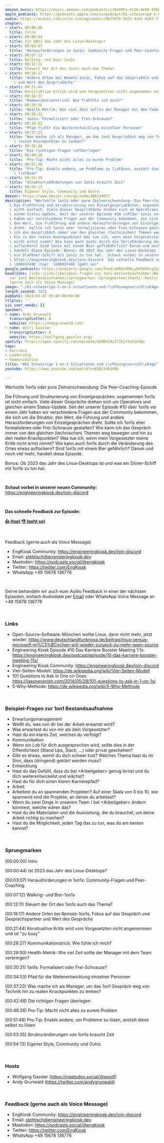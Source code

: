 ```yaml
---
amazon_music: https://music.amazon.com/podcasts/c35a09fe-4116-4e04-8f68-77d61b112e46/episodes/5a313c74-ad11-425c-ae43-c1c23270c350/engineering-kiosk-61-schwierige-1-on-1-situationen-und-l%C3%B6sungsvorschl%C3%A4ge
apple_podcasts: https://podcasts.apple.com/us/podcast/61-schwierige-1-on-1-situationen-und-l%C3%B6sungsvorschl%C3%A4ge/id1603082924?i=1000603089742&uo=4
audio: https://audio1.redcircle.com/episodes/c9b7f67b-5521-4cb1-ba03-274ba6cf6939/stream.mp3
chapter:
- start: 00:00:00
  title: Intro
- start: 00:00:44
  title: Ist 2023 das Jahr des Linux-Desktops?
- start: 00:03:07
  title: 'Herausforderungen in 1on1s: Community-Fragen und Peer-Coaching'
- start: 00:07:12
  title: Walking- und Bier-1on1s
- start: 00:12:11
  title: Steuert der Ort des 1on1s auch das Thema?
- start: 00:16:17
  title: "Andere Orten bei Remote-1on1s, Fokus auf das Gespr\xE4ch und Gespr\xE4chspartner\
    \ und Wert des Gespr\xE4chs"
- start: 00:21:44
  title: Konstruktive Kritik wird vom Vorgesetzten nicht angenommen und ist "zu busy"
- start: 00:26:27
  title: "Kommunikationstrick: Wie f\xFChle ich mich?"
- start: 00:28:50
  title: 'Health-Metrik: Wie viel Zeit sollte der Manager mit dem Team verbringen?'
- start: 00:30:31
  title: '1on1s: Formalisiert oder Frei-Schnauze?'
- start: 00:34:53
  title: "Pfad f\xFCr die Weiterentwicklung einzelner Personen"
- start: 00:37:23
  title: "Was mache ich als Manager, um das 1on1 Gespr\xE4ch weg von Technik hin zu\
    \ realen Knackpunkten zu lenken?"
- start: 00:42:48
  title: "Die richtigen Fragen \xFCberlegen"
- start: 00:49:26
  title: 'Pro-Tip: Macht nicht alles zu eurem Problem'
- start: 00:51:48
  title: "Pro-Tip: Enable andere, um Probleme zu l\xF6sen, anstatt diese selbst zu\
    \ l\xF6sen"
- start: 00:53:35
  title: "Struktur\xE4nderungen von 1on1s braucht Zeit"
- start: 00:54:13
  title: Eigener Style, Community und Outro
deezer: https://www.deezer.com/episode/486134077
description: "Wertvolle 1on1s oder pure Zeitverschwendung: Die Peer-Coaching-Episode\
  \ Die F\xFChrung und Strukturierung von Einzelgespr\xE4chen, sogenannten 1on1s ist\
  \ nicht einfach. Viele dieser Gespr\xE4che drehen sich um Operatives und gleichen\
  \ einem Status-Update. Seit der unserer Episode #10 \xFCber 1on1s vor einem Jahr\
  \ haben wir verschiedene Fragen aus der Community bekommen, die sich um die Struktur,\
  \ den Wert, die F\xFChrung und andere Herausforderungen von Einzelgespr\xE4chen\
  \ dreht. Sollte ich 1on1s eher formalisieren oder Frei-Schnauze gestalten? Wie kann\
  \ ich das Gespr\xE4ch immer von den gleichen (technischen) Themen weg bewegen und\
  \ hin zu den realen Knackpunkten? Was tue ich, wenn mein Vorgesetzter meine Kritik\
  \ nicht ernst nimmt? Wie kann auch 1on1s durch die Ver\xE4nderung des Ortes etwas\
  \ auflockern? Sind 1on1s mit einem Bier gef\xE4hrlich? Darum und noch viel mehr,\
  \ handelt diese Episode. Bonus: Ob 2023 das Jahr des Linux-Desktops ist und was\
  \ ein D\xF6ner-Schiff mit 1on1s zu tun hat.  Schaut vorbei in unserer neuen Community:\
  \ https://engineeringkiosk.dev/join-discord  Das schnelle Feedback zur Episode:\
  \ \U0001F44D (top)  \U0001F44E (geht so)"
google_podcasts: https://podcasts.google.com/feed/aHR0cHM6Ly9mZWVkcy5yZWRjaXJjbGUuY29tLzBlY2ZkZmQ3LWZkYTEtNGMzZC05NTE1LTQ3NjcyN2Y5ZGY1ZQ/episode/ZjlhZmZhOGItYTliZC00NzY0LWJjZjItYTBlMTg3ZTJlY2Vl?sa=X&ved=2ahUKEwi3nc-Kusn9AhVflGoFHaKYArsQkfYCegQIARAF
headlines: links::Links||beispiel-fragen-zur-1on1-bestandsaufnahme::Beispiel-Fragen
  zur 1on1 Bestandsaufnahme||sprungmarken::Sprungmarken||hosts::Hosts||feedback-gerne-auch-als-voice-message::Feedback
  (gerne auch als Voice Message)
image: "./61-schwierige-1-on-1-situationen-und-l\xF6sungsvorschl\xE4ge.jpg"
length_second: 3331
pubDate: 2023-03-07 05:00:00+00:00
rtlplus: ''
six_user_needs: []
speaker:
- name: Andy Grunwald
  transcriptLetter: B
  website: https://andygrunwald.com/
- name: Wolfi Gassler
  transcriptLetter: A
  website: https://wolfgang.gassler.org/
spotify: https://open.spotify.com/episode/42HDmC8v2lIbjtYw51OJDx
tags:
- Karriere
- Leadership
- Kommunikation
title: "#61 Schwierige 1-on-1 Situationen und L\xF6sungsvorschl\xE4ge"
youtube: https://www.youtube.com/watch?v=KGB1t4634Nk

---
```

<p>Wertvolle 1on1s oder pure Zeitverschwendung: Die Peer-Coaching-Episode</p><p>Die Führung und Strukturierung von Einzelgesprächen, sogenannten 1on1s ist nicht einfach. Viele dieser Gespräche drehen sich um Operatives und gleichen einem Status-Update. Seit der unserer Episode #10 über 1on1s vor einem Jahr haben wir verschiedene Fragen aus der Community bekommen, die sich um die Struktur, den Wert, die Führung und andere Herausforderungen von Einzelgesprächen dreht. Sollte ich 1on1s eher formalisieren oder Frei-Schnauze gestalten? Wie kann ich das Gespräch immer von den gleichen (technischen) Themen weg bewegen und hin zu den realen Knackpunkten? Was tue ich, wenn mein Vorgesetzter meine Kritik nicht ernst nimmt? Wie kann auch 1on1s durch die Veränderung des Ortes etwas auflockern? Sind 1on1s mit einem Bier gefährlich? Darum und noch viel mehr, handelt diese Episode.</p><p>Bonus: Ob 2023 das Jahr des Linux-Desktops ist und was ein Döner-Schiff mit 1on1s zu tun hat.</p><p><br></p><p><strong>Schaut vorbei in unserer neuen Community: </strong><a href="https://engineeringkiosk.dev/join-discord">https://engineeringkiosk.dev/join-discord</a></p><p><br></p><p><strong>Das schnelle Feedback zur Episode:</strong></p><p><a href="https://api.openpodcast.dev/feedback/61/upvote" rel="nofollow"><strong>👍 (top)</strong></a><strong>  </strong><a href="https://api.openpodcast.dev/feedback/61/downvote" rel="nofollow"><strong>👎 (geht so)</strong></a></p><p><br></p><p>Feedback (gerne auch als Voice Message)</p><ul><li>EngKiosk Community: <a href="https://engineeringkiosk.dev/join-discord">https://engineeringkiosk.dev/join-discord</a></li><li>Email: <a href="mailto:stehtisch@engineeringkiosk.dev" rel="nofollow">stehtisch@engineeringkiosk.dev</a></li><li>Mastodon: <a href="https://podcasts.social/@engkiosk" rel="nofollow">https://podcasts.social/@engkiosk</a></li><li>Twitter: <a href="https://twitter.com/EngKiosk" rel="nofollow">https://twitter.com/EngKiosk</a></li><li>WhatsApp +49 15678 136776</li></ul><p><br></p><p>Gerne behandeln wir auch euer Audio Feedback in einer der nächsten Episoden, einfach Audiodatei per <a href="https://engineeringkiosk.dev/kontakt/">Email</a> oder WhatsApp Voice Message an +49 15678 136776</p><p><br></p><h3 id="links">Links</h3><ul><li>Open-Source-Software: München wollte Linux, dann nicht mehr, jetzt wieder: <a href="https://www.deutschlandfunknova.de/beitrag/linux-versus-microsoft-m%C3%BCnchen-will-wieder-zurueck-zu-mehr-open-source" rel="nofollow">https://www.deutschlandfunknova.de/beitrag/linux-versus-microsoft-m%C3%BCnchen-will-wieder-zurueck-zu-mehr-open-source</a></li><li>Engineering Kiosk Episode #10 Das Karriere Booster Meeting 1:1s: <a href="https://engineeringkiosk.dev/podcast/episode/10-das-karriere-booster-meeting-11s/">https://engineeringkiosk.dev/podcast/episode/10-das-karriere-booster-meeting-11s/</a></li><li>Engineering Kiosk Community: <a href="https://engineeringkiosk.dev/join-discord">https://engineeringkiosk.dev/join-discord</a></li><li>Vier-Seiten-Modell: <a href="https://de.wikipedia.org/wiki/Vier-Seiten-Modell" rel="nofollow">https://de.wikipedia.org/wiki/Vier-Seiten-Modell</a></li><li>101 Questions to Ask in One on Ones: <a href="https://jasonevanish.com/2014/05/29/101-questions-to-ask-in-1-on-1s/" rel="nofollow">https://jasonevanish.com/2014/05/29/101-questions-to-ask-in-1-on-1s/</a></li><li>5-Why-Methode: <a href="https://de.wikipedia.org/wiki/5-Why-Methode" rel="nofollow">https://de.wikipedia.org/wiki/5-Why-Methode</a></li></ul><p><br></p><h3 id="beispiel-fragen-zur-1on1-bestandsaufnahme">Beispiel-Fragen zur 1on1 Bestandsaufnahme</h3><ul><li>Erwartungsmanagement</li><li>Weißt du, was von dir bei der Arbeit erwartet wird?</li><li>Was erwartest du von mir als dein Vorgesetzter?</li><li>Hast du ein klares Ziel, welches du verfolgt?</li><li>Kommunikation</li><li>Wenn ein Lob für dich ausgesprochen wird, sollte dies in der Öffentlichkeit (Stand Ups, Slack, ...) oder privat geschehen?</li><li>Gibt es etwas, womit du dich schwer tust? Welches Thema hast du im Sinn, dass (dringend) geklärt werden muss?</li><li>Entwicklung</li><li>Hast du das Gefühl, dass du bei &lt;Arbeitgeber&gt; genug lernst und du dich weiterentwickelst und wächst?</li><li>Hast du für dich einen klaren Karrierepfad?</li><li>Arbeit</li><li>Arbeitest du an spannenden Projekten? Auf einer Skala von 0 bis 10, wie spannend sind die Projekte, an denen du arbeitest?</li><li>Wenn du zwei Dinge in unserem Team / bei &lt;Arbeitgeber&gt; ändern könntest, welche wären das?</li><li>Hast du die Materialien und die Ausrüstung, die du brauchst, um deine Arbeit richtig zu machen?</li><li>Hast du die Möglichkeit, jeden Tag das zu tun, was du am besten kannst?</li></ul><p><br></p><h3 id="sprungmarken">Sprungmarken</h3><p>(00:00:00) Intro</p><p>(00:00:44) Ist 2023 das Jahr des Linux-Desktops?</p><p>(00:03:07) Herausforderungen in 1on1s: Community-Fragen und Peer-Coaching</p><p>(00:07:12) Walking- und Bier-1on1s</p><p>(00:12:11) Steuert der Ort des 1on1s auch das Thema?</p><p>(00:16:17) Andere Orten bei Remote-1on1s, Fokus auf das Gespräch und Gesprächspartner und Wert des Gesprächs</p><p>(00:21:44) Konstruktive Kritik wird vom Vorgesetzten nicht angenommen und ist &#34;zu busy&#34;</p><p>(00:26:27) Kommunikationstrick: Wie fühle ich mich?</p><p>(00:28:50) Health-Metrik: Wie viel Zeit sollte der Manager mit dem Team verbringen?</p><p>(00:30:31) 1on1s: Formalisiert oder Frei-Schnauze?</p><p>(00:34:53) Pfad für die Weiterentwicklung einzelner Personen</p><p>(00:37:23) Was mache ich als Manager, um das 1on1 Gespräch weg von Technik hin zu realen Knackpunkten zu lenken?</p><p>(00:42:48) Die richtigen Fragen überlegen</p><p>(00:49:26) Pro-Tip: Macht nicht alles zu eurem Problem</p><p>(00:51:48) Pro-Tip: Enable andere, um Probleme zu lösen, anstatt diese selbst zu lösen</p><p>(00:53:35) Strukturänderungen von 1on1s braucht Zeit</p><p>(00:54:13) Eigener Style, Community und Outro</p><p><br></p><h3 id="hosts">Hosts</h3><ul><li>Wolfgang Gassler (<a href="https://mastodon.social/@woolf" rel="nofollow">https://mastodon.social/@woolf</a>)</li><li>Andy Grunwald (<a href="https://twitter.com/andygrunwald" rel="nofollow">https://twitter.com/andygrunwald</a>)</li></ul><p><br></p><h3 id="feedback-gerne-auch-als-voice-message">Feedback (gerne auch als Voice Message)</h3><ul><li>EngKiosk Community: <a href="https://engineeringkiosk.dev/join-discord">https://engineeringkiosk.dev/join-discord</a></li><li>Email: <a href="mailto:stehtisch@engineeringkiosk.dev" rel="nofollow">stehtisch@engineeringkiosk.dev</a></li><li>Mastodon: <a href="https://podcasts.social/@engkiosk" rel="nofollow">https://podcasts.social/@engkiosk</a></li><li>Twitter: <a href="https://twitter.com/EngKiosk" rel="nofollow">https://twitter.com/EngKiosk</a></li><li>WhatsApp +49 15678 136776</li></ul>